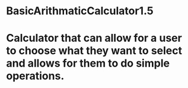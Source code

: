 # BasicArithmaticCalculator1.5
# Calculator that can allow for a user to choose what they want to select and allows for them to do simple operations.
